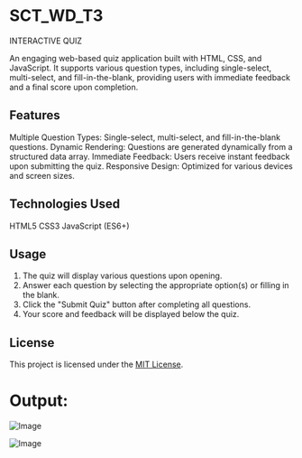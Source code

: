 # SCT_WD_T3
INTERACTIVE QUIZ

An engaging web-based quiz application built with HTML, CSS, and JavaScript. It supports various question types, including single-select, multi-select, and fill-in-the-blank, providing users with immediate feedback and a final score upon completion.

## Features

 Multiple Question Types: Single-select, multi-select, and fill-in-the-blank questions.
 Dynamic Rendering: Questions are generated dynamically from a structured data array.
 Immediate Feedback: Users receive instant feedback upon submitting the quiz.
 Responsive Design: Optimized for various devices and screen sizes.

## Technologies Used

  HTML5
  CSS3
  JavaScript (ES6+)

## Usage

1. The quiz will display various questions upon opening.
2. Answer each question by selecting the appropriate option(s) or filling in the blank.
3. Click the "Submit Quiz" button after completing all questions.
4. Your score and feedback will be displayed below the quiz.

## License

This project is licensed under the [MIT License](LICENSE).


# Output:

![Image](https://github.com/user-attachments/assets/85c7d1dd-1a67-4431-b69d-a7e05d938c23)


![Image](https://github.com/user-attachments/assets/3a4ab1f8-139d-40d0-8ebe-7e705b1e609f)
